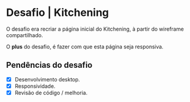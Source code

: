 # Desafio | Kitchening

O desafio era recriar a página inicial do Kitchening, à partir do wireframe compartilhado.

O **plus** do desafio, é fazer com que esta página seja responsiva.

## Pendências do desafio

- [x] Desenvolvimento desktop.
- [x] Responsividade.
- [x] Revisão de código / melhoria.